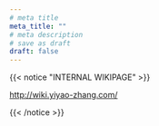 ```yaml
---
# meta title
meta_title: ""
# meta description
# save as draft
draft: false
---
```



{{< notice "INTERNAL WIKIPAGE" >}}

http://wiki.yiyao-zhang.com/

{{< /notice >}}